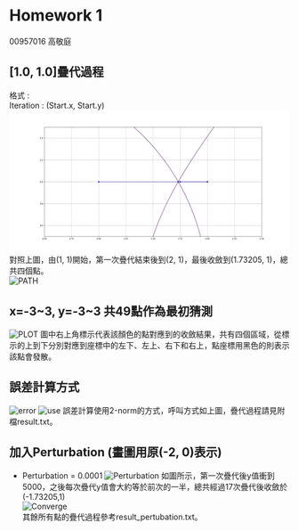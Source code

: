 # Homework 1
00957016 高敬庭  

## [1.0, 1.0]疊代過程
格式 :   
Iteration : (Start.x, Start.y)  
![Iteration](image.png)  
對照上圖，由(1, 1)開始，第一次疊代結束後到(2, 1)，最後收斂到(1.73205, 1)，總共四個點。  
![PATH](Figure_2.png)  

## x=-3~3, y=-3~3 共49點作為最初猜測
![PLOT](Figure_3.png)
圖中右上角標示代表該顏色的點對應到的收斂結果，共有四個區域，從標示的上到下分別對應到座標中的左下、左上、右下和右上，點座標用黑色的則表示該點會發散。  

## 誤差計算方式
![error](code.png)
![use](code1.png)
誤差計算使用2-norm的方式，呼叫方式如上圖，疊代過程請見附檔result.txt。  

## 加入Perturbation (畫圖用原(-2, 0)表示)
+ Perturbation = 0.0001
![Perturbation](Figure_4.png)
如圖所示，第一次疊代後y值衝到5000，之後每次疊代y值會大約等於前次的一半，總共經過17次疊代後收斂於(-1.73205,1)  
![Converge](Figure_5.png)  
其餘所有點的疊代過程參考result_pertubation.txt。  
